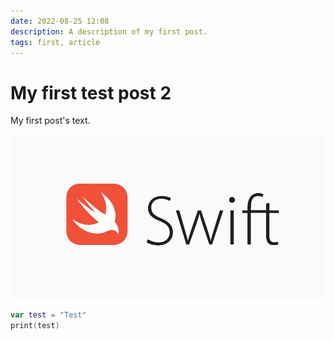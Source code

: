 ```yaml
---
date: 2022-08-25 12:08
description: A description of my first post.
tags: first, article
---
```

# My first test post 2

My first post's text.

![image text](../../swift.jpg)

```swift
var test = "Test"
print(test)
```
